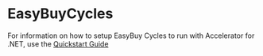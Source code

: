 # EasyBuyCycles

For information on how to setup EasyBuy Cycles to run with Accelerator for .NET, use the [Quickstart Guide](https://surroundtech.atlassian.net/wiki/spaces/Docs/pages/35684384/EasyBuy+Cycles+-+Quick+Start)